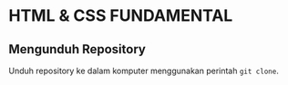﻿# HTML & CSS FUNDAMENTAL
 
## Mengunduh Repository
Unduh repository ke dalam komputer menggunakan perintah `git clone`.
